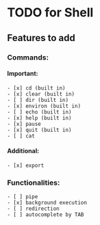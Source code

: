# TODO for Shell

## Features to add

### Commands:
#### Important:
    - [x] cd (built in)
    - [x] clear (built in)
    - [ ] dir (built in)
    - [x] environ (built in)
    - [ ] echo (built in)
    - [x] help (built in)
    - [x] pause
    - [x] quit (built in)
    - [ ] cat
#### Additional:
    - [x] export

### Functionalities:
    - [ ] pipe
    - [x] background execution
    - [ ] redirection
    - [ ] autocomplete by TAB